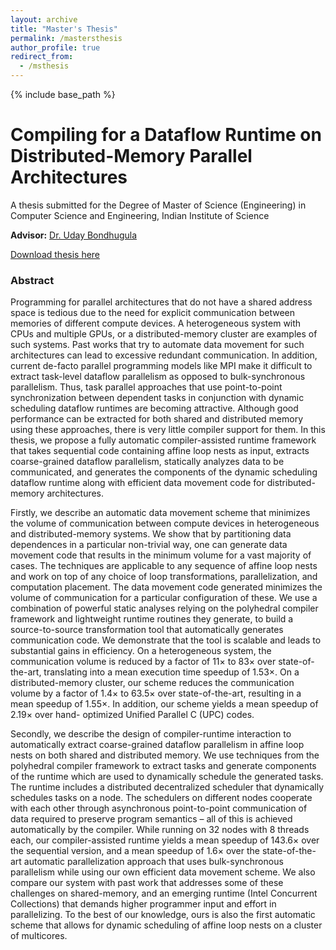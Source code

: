```yaml
---
layout: archive
title: "Master's Thesis"
permalink: /mastersthesis
author_profile: true
redirect_from:
  - /msthesis
---
```


{% include base_path %}

# Compiling for a Dataflow Runtime on Distributed-Memory Parallel Architectures

A thesis submitted for the Degree of Master of Science (Engineering) in Computer Science and Engineering, Indian Institute of Science

**Advisor:** [Dr. Uday Bondhugula](http://drona.csa.iisc.ernet.in/~uday/)

[Download thesis here](https://www.cs.utexas.edu/~roshan/Roshan_MSc_Thesis.pdf)

### Abstract

Programming for parallel architectures that do not have a shared address space
is tedious due to the need for explicit communication between memories of
different compute devices. A heterogeneous system with CPUs and multiple GPUs,
or a distributed-memory cluster are examples of such systems. Past works that
try to automate data movement for such architectures can lead to excessive
redundant communication. In addition, current de-facto parallel programming
models like MPI make it difficult to extract task-level dataflow parallelism as
opposed to bulk-synchronous parallelism. Thus, task parallel approaches that use
point-to-point synchronization between dependent tasks in conjunction with
dynamic scheduling dataflow runtimes are becoming attractive. Although good
performance can be extracted for both shared and distributed memory using these
approaches, there is very little compiler support for them. In this thesis, we
propose a fully automatic compiler-assisted runtime framework that takes
sequential code containing affine loop nests as input, extracts coarse-grained
dataflow parallelism, statically analyzes data to be communicated, and
generates the components of the dynamic scheduling dataflow runtime along with
efficient data movement code for distributed-memory architectures.

Firstly,
we describe an automatic data movement scheme that minimizes the volume of
communication between compute devices in heterogeneous and distributed-memory
systems. We show that by partitioning data dependences in a particular
non-trivial way, one can generate data movement code that results in the minimum
volume for a vast majority of cases. The techniques are applicable to any
sequence of affine loop nests and work on top of any choice of loop
transformations, parallelization, and computation placement. The data movement
code generated minimizes the volume of communication for a particular
configuration of these. We use a combination of powerful static analyses
relying on the polyhedral compiler framework and lightweight runtime routines
they generate, to build a source-to-source transformation tool that
automatically generates communication code. We demonstrate that the tool is
scalable and leads to substantial gains in efficiency. On a heterogeneous
system, the communication volume is reduced by a factor of 11× to 83× over
state-of-the-art, translating into a mean execution time speedup of 1.53×. On a
distributed-memory cluster, our scheme reduces the communication volume by a
factor of 1.4× to 63.5× over state-of-the-art, resulting in a mean speedup of
1.55×. In addition, our scheme yields a mean speedup of 2.19× over hand-
optimized Unified Parallel C (UPC) codes.

Secondly, we describe the design of
compiler-runtime interaction to automatically extract coarse-grained dataflow
parallelism in affine loop nests on both shared and distributed memory. We use
techniques from the polyhedral compiler framework to extract tasks and generate
components of the runtime which are used to dynamically schedule the generated
tasks. The runtime includes a distributed decentralized scheduler that
dynamically schedules tasks on a node. The schedulers on different nodes
cooperate with each other through asynchronous point-to-point communication of
data required to preserve program semantics – all of this is achieved
automatically by the compiler.  While running on 32 nodes with 8 threads each,
our compiler-assisted runtime yields a mean speedup of 143.6× over the
sequential version, and a mean speedup of 1.6× over the state-of-the-art
automatic parallelization approach that uses bulk-synchronous parallelism while
using our own efficient data movement scheme. We also compare our system with
past work that addresses some of these challenges on shared-memory, and an
emerging runtime (Intel Concurrent Collections) that demands higher programmer
input and effort in parallelizing. To the best of our knowledge, ours is also
the first automatic scheme that allows for dynamic scheduling of affine loop
nests on a cluster of multicores.

